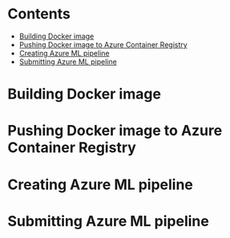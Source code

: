 # Contents

- [Building Docker image](https://github.com/marcscho/AML-PL-with-custom-Docker/blob/master/Walkthrough.md#building-docker-image)
- [Pushing Docker image to Azure Container Registry](https://github.com/marcscho/AML-PL-with-custom-Docker/blob/master/Walkthrough.md#pushing-docker-image-to-azure-container-registry)
- [Creating Azure ML pipeline](https://github.com/marcscho/AML-PL-with-custom-Docker/blob/master/Walkthrough.md#creating-azure-ml-pipeline)
- [Submitting Azure ML pipeline](https://github.com/marcscho/AML-PL-with-custom-Docker/blob/master/Walkthrough.md#submitting-azure-ml-pipeline)


# Building Docker image

# Pushing Docker image to Azure Container Registry

# Creating Azure ML pipeline

# Submitting Azure ML pipeline
